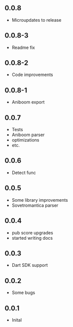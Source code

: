 ## 0.0.8

* Microupdates to release

## 0.0.8-3

* Readme fix

## 0.0.8-2

* Code improvements

## 0.0.8-1

* Aniboom export

## 0.0.7

* Tests
* Aniboom parser
* optimizations
* etc.

## 0.0.6

* Detect func

## 0.0.5

* Some library improvements
* Sovetromantica parser


## 0.0.4

* pub score upgrades
* started writing docs

## 0.0.3

* Dart SDK support

## 0.0.2

* Some bugs

## 0.0.1

* Inital
